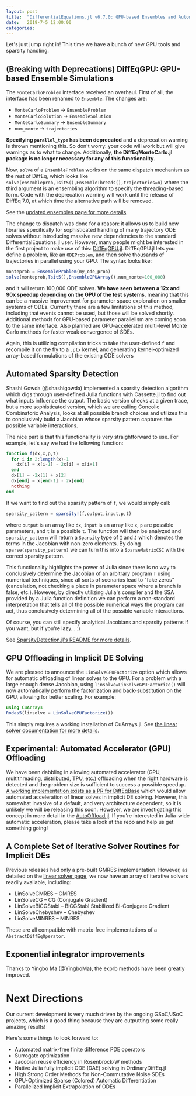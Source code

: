 ```yaml
---
layout: post
title:  "DifferentialEquations.jl v6.7.0: GPU-based Ensembles and Automatic Sparsity"
date:   2019-7-5 12:00:00
categories:
---
```


Let's just jump right in! This time we have a bunch of new GPU tools and
sparsity handling.

## (Breaking with Deprecations) DiffEqGPU: GPU-based Ensemble Simulations

The `MonteCarloProblem` interface received an overhaul. First of all, the
interface has been renamed to `Ensemble`. The changes are:

- `MonteCarloProblem` -> `EnsembleProblem`
- `MonteCarloSolution` -> `EnsembleSolution`
- `MonteCarloSummary` -> `EnsembleSummary`
- `num_monte` -> `trajectories`

**Specifying `parallel_type` has been deprecated** and a deprecation warning is
thrown mentioning this. So don't worry: your code will work but will give
warnings as to what to change. Additionally, **the DiffEqMonteCarlo.jl package
is no longer necessary for any of this functionality**.

Now, `solve` of a `EnsembleProblem` works on the same dispatch mechanism as the
rest of DiffEq, which looks like `solve(ensembleprob,Tsit5(),EnsembleThreads(),trajectories=n)`
where the third argument is an ensembling algorithm to specify the
threading-based form.  Code with the deprecation warning will work until the
release of DiffEq 7.0, at which time the alternative path will be removed.

See the [updated ensembles page for more details](https://docs.juliadiffeq.org/latest/features/ensemble)

The change to dispatch was done for a reason: it allows us to build new libraries
specifically for sophisticated handling of many trajectory ODE solves without
introducing massive new dependencies to the standard DifferentialEquations.jl
user. However, many people might be interested in the first project to make
use of this: [DiffEqGPU.jl](https://github.com/JuliaDiffEq/DiffEqGPU.jl).
DiffEqGPU.jl lets you define a problem, like an `ODEProblem`, and then solve
thousands of trajectories in parallel using your GPU. The syntax looks like:

```julia
monteprob = EnsembleProblem(my_ode_prob)
solve(monteprob,Tsit5(),EnsembleGPUArray(),num_monte=100_000)
```

and it will return 100,000 ODE solves. **We have seen between a 12x and 90x speedup
depending on the GPU of the test systems**, meaning that this can be a massive
improvement for parameter space exploration on smaller systems of ODEs.
Currently there are a few limitations of this method, including that events
cannot be used, but those will be solved shortly. Additional methods for
GPU-based parameter parallelism are coming soon to the same interface. Also
planned are GPU-accelerated multi-level Monte Carlo methods for faster weak
convergence of SDEs.

Again, this is utilizing compilation tricks to take the user-defined `f`
and recompile it on the fly to a `.ptx` kernel, and generating kernel-optimized
array-based formulations of the existing ODE solvers

## Automated Sparsity Detection

Shashi Gowda (@shashigowda) implemented a sparsity detection algorithm which
digs through user-defined Julia functions with Cassette.jl to find out what
inputs influence the output. The basic version checks at a given trace, but
a more sophisticated version, which we are calling Concolic Combinatoric Analysis,
looks at all possible branch choices and utilizes this to conclusively build a
Jacobian whose sparsity pattern captures the possible variable interactions.

The nice part is that this functionality is very straightforward to use.
For example, let's say we had the following function:

```julia
function f(dx,x,p,t)
  for i in 2:length(x)-1
    dx[i] = x[i-1] - 2x[i] + x[i+1]
  end
  dx[1] = -2x[1] + x[2]
  dx[end] = x[end-1] - 2x[end]
  nothing
end
```

If we want to find out the sparsity pattern of `f`, we would simply call:

```julia
sparsity_pattern = sparsity!(f,output,input,p,t)
```

where `output` is an array like `dx`, `input` is an array like `x`, `p`
are possible parameters, and `t` is a possible `t`. The function will then
be analyzed and `sparsity_pattern` will return a `Sparsity` type of `I` and `J`
which denotes the terms in the Jacobian with non-zero elements. By doing
`sparse(sparsity_pattern)` we can turn this into a `SparseMatrixCSC` with the
correct sparsity pattern.

This functionality highlights the power of Julia since there is no way to
conclusively determine the Jacobian of an arbitrary program `f` using numerical
techniques, since all sorts of scenarios lead to "fake zeros" (cancelation,
not checking a place in parameter space where a branch is false, etc.). However,
by directly utilizing Julia's compiler and the SSA provided by a Julia function
definition we can perform a non-standard interpretation that tells all of the
possible numerical ways the program can act, thus conclusively determining
all of the possible variable interactions.

Of course, you can still specify analytical Jacobians and sparsity patterns
if you want, but if you're lazy... :)

See [SparsityDetection.jl's README for more details](https://github.com/JuliaDiffEq/SparsityDetection.jl).

## GPU Offloading in Implicit DE Solving

We are pleased to announce the `LinSolveGPUFactorize` option which allows for
automatic offloading of linear solves to the GPU. For a problem with a large
enough dense Jacobian, using `linsolve=LinSolveGPUFactorize()` will now
automatically perform the factorization and back-substitution on the GPU,
allowing for better scaling. For example:

```julia
using CuArrays
Rodas5(linsolve = LinSolveGPUFactorize())
```

This simply requires a working installation of CuArrays.jl. See
[the linear solver documentation for more details](https://docs.juliadiffeq.org/latest/features/linear_nonlinear).

## Experimental: Automated Accelerator (GPU) Offloading

We have been dabbling in allowing automated accelerator (GPU, multithreading,
distributed, TPU, etc.) offloading when the right hardware is detected and the
problem size is sufficient to success a possible speedup.
[A working implementation exists as a PR for DiffEqBase](https://github.com/JuliaDiffEq/DiffEqBase.jl/pull/273)
which would allow automated acceleration of linear solves in implicit DE solving.
However, this somewhat invasive of a default, and very architecture dependent,
so it is unlikely we will be releasing this soon. However, we are investigating
this concept in more detail in the [AutoOffload.jl](https://github.com/JuliaDiffEq/AutoOffload.jl). If you're interested in Julia-wide automatic acceleration,
please take a look at the repo and help us get something going!

## A Complete Set of Iterative Solver Routines for Implicit DEs

Previous releases had only a pre-built GMRES implementation. However, as
detailed on the [linear solver page](https://docs.juliadiffeq.org/latest/features/linear_nonlinear),
we now have an array of iterative solvers readily available, including:

- LinSolveGMRES – GMRES
- LinSolveCG – CG (Conjugate Gradient)
- LinSolveBiCGStabl – BiCGStabl Stabilized Bi-Conjugate Gradient
- LinSolveChebyshev – Chebyshev
- LinSolveMINRES – MINRES

These are all compatible with matrix-free implementations of a
`AbstractDiffEqOperator`.

## Exponential integrator improvements

Thanks to Yingbo Ma (@YingboMa), the exprb methods have been greatly improved.

# Next Directions

Our current development is very much driven by the ongoing GSoC/JSoC projects,
which is a good thing because they are outputting some really amazing results!

Here's some things to look forward to:

- Automated matrix-free finite difference PDE operators
- Surrogate optimization
- Jacobian reuse efficiency in Rosenbrock-W methods
- Native Julia fully implicit ODE (DAE) solving in OrdinaryDiffEq.jl
- High Strong Order Methods for Non-Commutative Noise SDEs
- GPU-Optimized Sparse (Colored) Automatic Differentiation
- Parallelized Implicit Extrapolation of ODEs
